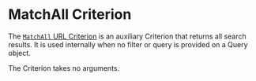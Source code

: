 # MatchAll Criterion

The [`MatchAll` URL Criterion](https://github.com/ibexa/core/blob/main/src/contracts/Repository/Values/URL/Query/Criterion/MatchAll.php)
is an auxiliary Criterion that returns all search results.
It is used internally when no filter or query is provided on a Query object.

The Criterion takes no arguments.
